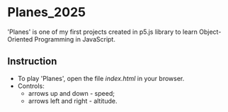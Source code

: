 # Planes_2025
'Planes' is one of my first projects created in p5.js library to learn Object-Oriented Programming in JavaScript.

## Instruction
- To play 'Planes', open the file _index.html_ in your browser.
- Controls:
    - arrows up and down - speed;
    - arrows left and right - altitude.
